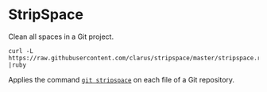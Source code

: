 # StripSpace
Clean all spaces in a Git project.

    curl -L https://raw.githubusercontent.com/clarus/stripspace/master/stripspace.rb |ruby

Applies the command [`git stripspace`](https://www.kernel.org/pub/software/scm/git/docs/git-stripspace.html) on each file of a Git repository.
